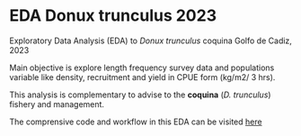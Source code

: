 # EDA Donux trunculus 2023

Exploratory Data Analysis (EDA) to *Donux trunculus* coquina Golfo de Cadiz, 2023

Main objective is explore length frequency survey data and populations variable like density, recruitment and yield in CPUE form (kg/m2/ 3 hrs).


This analysis is complementary to advise to the **coquina** (*D. trunculus*) fishery and management.

The comprensive code and workflow in this EDA can be visited [here](https://mauromardones.github.io/EDA_Donux_trunculus_2023/)
